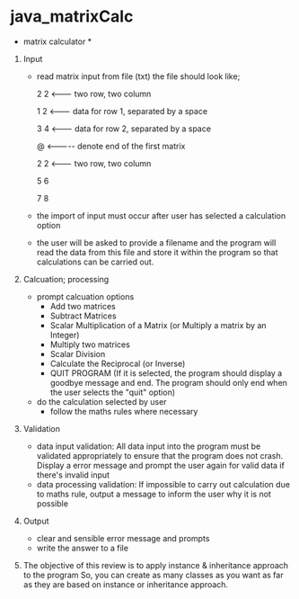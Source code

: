 # java_matrixCalc
* matrix calculator *

1. Input
   - read matrix input from file (txt)
     the file should look like;
     
     2 2 <--- two row, two column 
     
     1 2 <--- data for row 1, separated by a space
     
     3 4 <--- data for row 2, separated by a space
     
     @ <----- denote end of the first matrix
     
     2 2 <--- two row, two column
     
     5 6
     
     7 8
  
   - the import of input must occur after user has selected a calculation option
   - the user will be asked to provide a filename and the program will read the data from this file and store it within the program 
     so that calculations can be carried out. 

2. Calcuation; processing
   - prompt calcuation options
     - Add two matrices
     - Subtract Matrices
     - Scalar Multiplication of a Matrix (or Multiply a matrix by an Integer)
     - Multiply two matrices
     - Scalar Division
     - Calculate the Reciprocal (or Inverse)
     - QUIT PROGRAM 
       (If it is selected, the program should display a goodbye message and end. The program should only end when the user selects the "quit" option)
   - do the calculation selected by user
     - follow the maths rules where necessary
     
3. Validation
   - data input validation: All data input into the program must be validated appropriately to ensure that the program does not crash. Display a error message and prompt the user again for valid data if there's invalid input
   - data processing validation: If impossible to carry out calculation due to maths rule, output a message to inform the user why it is not possible 

4. Output
   - clear and sensible error message and prompts
   - write the answer to a file

5. The objective of this review is to apply instance & inheritance approach to the program
   So, you can create as many classes as you want as far as they are based on instance or inheritance approach.
   



